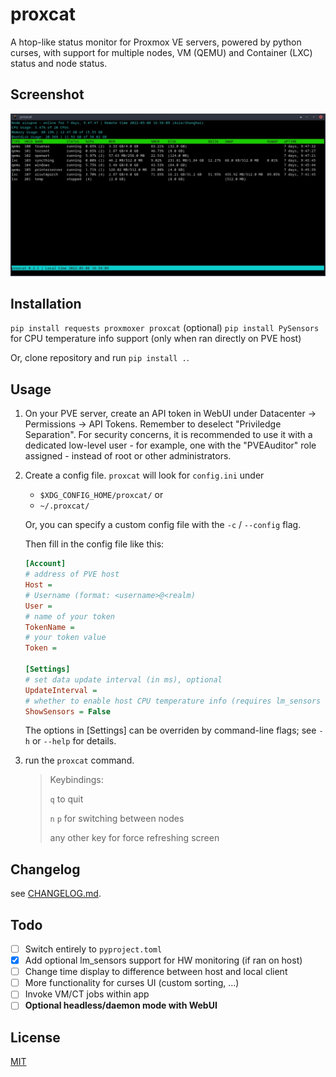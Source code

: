 # proxcat
A htop-like status monitor for Proxmox VE servers, powered by python curses, with support for multiple nodes, VM (QEMU) and Container (LXC) status and node status.

## Screenshot
![connected to my own PVE server](screenshot.jpg)
## Installation
`pip install requests proxmoxer proxcat`
(optional) `pip install PySensors` for CPU temperature info support (only when ran directly on PVE host)

Or, clone repository and run `pip install .`. 

## Usage
1. On your PVE server, create an API token in WebUI under Datacenter -> Permissions -> API Tokens. Remember to deselect "Priviledge Separation". For security concerns, it is recommended to use it with a dedicated low-level user - for example, one with the "PVEAuditor" role assigned - instead of root or other administrators.
2. Create a config file. `proxcat` will look for `config.ini` under
    - `$XDG_CONFIG_HOME/proxcat/` or
    - `~/.proxcat/`

    Or, you can specify a custom config file with the `-c` / `--config` flag.

    Then fill in the config file like this:
   ```ini
   [Account]
   # address of PVE host
   Host = 
   # Username (format: <username>@<realm)
   User = 
   # name of your token
   TokenName = 
   # your token value
   Token = 

   [Settings]
   # set data update interval (in ms), optional
   UpdateInterval = 
   # whether to enable host CPU temperature info (requires lm_sensors and PySensors). Disabled by default.
   ShowSensors = False
   ```
   The options in [Settings] can be overriden by command-line flags; see `-h` or `--help` for details.

3. run the `proxcat` command.
   > Keybindings:
   > 
   > `q` to quit
   > 
   > `n` `p` for switching between nodes
   > 
   > any other key for force refreshing screen
## Changelog
see [CHANGELOG.md](CHANGELOG.md).

## Todo
- [ ] Switch entirely to `pyproject.toml`
- [x] Add optional lm_sensors support for HW monitoring (if ran on host)
- [ ] Change time display to difference between host and local client
- [ ] More functionality for curses UI (custom sorting, ...)
- [ ] Invoke VM/CT jobs within app
- [ ] **Optional headless/daemon mode with WebUI**

## License
[MIT](LICENSE)
